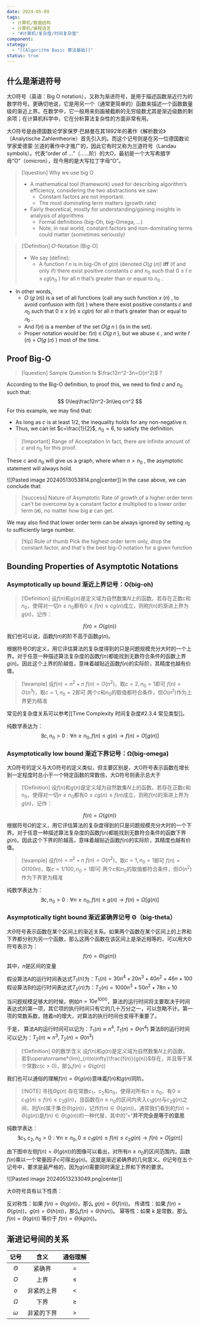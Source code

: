 ```yaml
---
date: 2024-05-09
tags:
  - 计算机/数据结构
  - 计算机/编程语言
  - "#计算机/复杂度/时间复杂度"
component: 
stategy:
  - "[[Algorithm Basic 算法基础]]"
status: true
---
```

## 什么是渐进符号
大O符号（英语：Big O notation），又称为渐进符号，是用于描述函数渐近行为的数学符号。更确切地说，它是用另一个（通常更简单的）函数来描述一个函数数量级的渐近上界。在数学中，它一般用来刻画被截断的无穷级数尤其是渐近级数的剩余项；在计算机科学中，它在分析算法复杂性的方面非常有用。

大O符号是由德国数论学家保罗·巴赫曼在其1892年的著作《解析数论》（Analytische Zahlentheorie）首先引入的。而这个记号则是在另一位德国数论学家爱德蒙·兰道的著作中才推广的，因此它有时又称为兰道符号（Landau symbols）。代表“order of ...”（……阶）的大O，最初是一个大写希腊字母“Ο”（omicron），现今用的是大写拉丁字母“O”。

> [!question] Why we use big O
> - A mathematical tool (framework) used for describing algorithm’s efficiency, considering the two abstractions we saw:
> 	- Constant factors are not important.
> 	- The most dominating term matters (growth rate)
> - Fairly theoretical, mostly for understanding/gaining insights in analysis of algorithms
> 	- Formal definitions (big-Oh, big-Omega, ...)
> 	- Note, in real world, constant factors and non-dominating terms could  matter (sometimes seriously)

> [!Definition] 𝑂-Notation (Big-O)
> - We say (define):
> 	- A function 𝑓 𝑛 is in big-Oh of 𝑔(𝑛) (denoted 𝑂(𝑔 (𝑛)) **iff** (if and only if) there exist positive constants 𝑐 and $n_0$  such that 0 ≤ 𝑓 𝑛 ≤ 𝑐𝑔($n_0$ ) for all 𝑛 that’s greater than or equal to $n_0$ .

 - In other words,
	- 𝑂 (𝑔 (𝑛)) is a set of all functions (call any such function 𝑥 (𝑛) , to avoid confusion with 𝑓(𝑛) ) where there exist positive constants 𝑐 and $𝑛_0$ such that 0 ≤ 𝑥 (𝑛) ≤ 𝑐𝑔(𝑛) for all 𝑛 that’s greater than or equal to $𝑛_0$ .
	- And 𝑓(𝑛) is a member of the set 𝑂(𝑔 𝑛 ) (is in the set).
	- Proper notation would be: 𝑓(𝑛) ∈ 𝑂(𝑔 𝑛 ), but we abuse ∈ , and write 𝑓 (𝑛) = 𝑂(𝑔 (𝑛) ) most of the time.

## Proof Big-O

> [!question] Sample Question
> Is $\frac12n^2-3n=O(n^2)$ ?

According to the Big-O definition, to proof this, we need to find $c$ and $n_0$ such that:
$$
0\leq\frac12n^2-3n\leq cn^2
$$
For this example, we may find that:
- As long as $c$ is at least $1/2$, the inequality holds for any non-negative $n$.
- Thus, we can let $c=\frac{1}{2}$, $n_0=6$, to satisfy the definition.

> [!important] Range of Acceptation
> In fact, there are infinite amount of  $c$ and $n_0$ for this proof.

These  $c$ and $n_0$ will give us a graph, where when $n>n_0$ , the asymptotic statement will always hold.

![[Pasted image 20240513053814.png|center]]
In the case above, we can conclude that:

> [!success] Nature of Asymptotic
> Rate of growth of a higher order term can’t be overcome by a constant factor 𝒄 multiplied to a lower order term (𝒏), no matter how big 𝒄 can get.

We may also find that lower order term can be always ignored by setting $𝑛_0$ to sufficiently large number.

> [!tip] Rule of thumb
> Pick the highest order term only, drop the constant factor, and that's the best big-O notation for a given function
## Bounding Properties of Asymptotic Notations
### Asymptotically up bound 渐近上界记号：O(big-oh)

> [!Definition]
> 设$f(n)$和$g(n)$是定义域为自然数集$N$上的函数。若存在正数$c$和$n_0$，使得对一切$n\geq n_0$都有$0\leq f(n)\leq cg(n)$成立，则称$f(n)$的渐进上界为$g(n)$，记作：

$$
f(n) = O(g(n))
$$
我们也可以说，函数$f(n)$的阶不高于函数$g(n)$。

根据符号$O$的定义，用它评估算法的复杂度得到的只是问题规模充分大时的一个上界。对于任意一种描述算法复杂度的函数$f(n)$都能找到无数符合条件的函数上界$g(n)$。因此这个上界的阶越低，意味着越贴近函数$f(n)$的实际阶，其精度也越有价值。

> [!example] 设$f(n)=n^2+n$
> $f(n)=O(n^2)$，取$c=2,n_0=1$即可
> $f(n)=O(n^3)$，取$c=1,n_0=2$即可
> 两个$c$和$n_0$的取值都符合条件，但$O(n^2)$作为上界更为精准

常见的复杂度关系可以参考[[Time Complexity 时间复杂度#2.3.4 常见类型]]。

纯数学表达为：
$$
\exists c,n_0>0 :\forall n \ge n_0,f(n)\le g(n)\rightarrow f(n)=O[g(n)]
$$
### Asymptotically low bound 渐近下界记号：Ω(big-omega)
大Ω符号的定义与大O符号的定义类似，但主要区别是，大O符号表示函数在增长到一定程度时总小于一个特定函数的常数倍，大Ω符号则表示总大于
 > [!Definition]
 > 设$f(n)$和$g(n)$是定义域为自然数集$N$上的函数。若存在正数$c$和$n_0$，使得对一切$n\geq n_0$都有$0\leq cg(n)\leq f(n)$成立，则称$f(n)$的渐进上界为$g(n)$，记作：

$$
f(n) = \Omega(g(n))
$$
根据符号$\Omega$的定义，用它评估算法的复杂度得到的只是问题规模充分大时的一个下界。对于任意一种描述算法复杂度的函数$f(n)$都能找到无数符合条件的函数下界$g(n)$。因此这个下界的阶越高，意味着越贴近函数$f(n)$的实际阶，其精度也越有价值。

> [!example] 设$f(n)=n^2+n$
> $f(n)=O(n^2)$，取$c=1,n_0=1$即可
> $f(n)=O(100n)$，取$c=1/100,n_0=1$即可
> 两个$c$和$n_0$的取值都符合条件，但$O(n^2)$作为下界更为精准

纯数学表达为：
$$
\exists c,n_0>0 :\forall n \ge n_0,f(n)\ge g(n)\rightarrow f(n)=\Omega[g(n)]
$$
### Asymptotically tight bound 渐近紧确界记号 Θ（big-theta）
大Θ符号表示函数在某个区间上的渐近关系。如果两个函数在某个区间上的上界和下界都分别为另一个函数，那么这两个函数在该区间上是渐近相等的，可以用大Θ符号表示为：
$$f(n) = Θ(g(n))$$
其中，$n$是区间的变量

假设算法A的运行时间表达式$T_1(n)$为：$T_1\left(n\right)=30n^4+20n^3+40n^2+46n+100$
假设算法B的运行时间表达式$T_2(n)$为：$T_2\left(n\right)=1000n^3+50n^2+78n+10$

当问题规模足够大的时候，例如$n=10e^{1000}$，算法的运行时间将主要取决于时间表达式的第一项，其它项的执行时间只有它的几十万分之一，可以忽略不计。第一项的常数系数，随着$n$的增大，对算法的执行时间也变得不重要了。

于是，
算法A的运行时间可以记为：$T_1\left(n\right)\approx n^4,T_1\left(n\right)=\Theta(n^4)$
算法B的运行时间可以记为：$T_2\left(n\right)\approx n^3,T_2\left(n\right)=\Theta(n^3)$

> [!Definition] Θ的数学含义
>  设$f(n)$和$g(n)$是定义域为自然数集$N$上的函数。若$\operatorname*{lim}_{n\to\infty}\frac{f(n)}{g(n)}$存在，并且等于某个常数$c(c>0)$，那么$f(n)=\Theta(g(n))$

我们也可以通俗的理解$f(n)=\Theta(g(n))$意味着$f(n)$和$g(n)$同阶。

> [!NOTE] 寻找$\Theta g(n)$
> 存在常数$c_1$，$c_2$和$n_0$，使得对所有$n\geq n_0$，有$0\leq c_1g(n)\leq f(n)\leq c_2g(n)$，且函数在$n\geq n_0$的区间内夹入$c_1g(n)$与$c_2g(n)$之间，则$f(n)$属于集合$\Theta(g(n))$，记作$f(n)\in\Theta(g(n))$。通常我们看到的$f(n)=\Theta(g(n))$是$f(n)\in\Theta(g(n))$的一种代替，其中的”$=$“**并不完全是等于的意思**

纯数学表达：
$$
\exists c_1,c_2,n_0>0 :\forall n \ge n_0,0\leq c_1g(n)\leq f(n)\leq c_2g(n)\rightarrow f(n)=O[g(n)]
$$

由下图中左侧$f(n)=\Theta(g(n))$的图像可以看出，对所有$n\geq n_0$的区间范围内，函数$f(n)$乘以一个常量因子$c$可得出$g(n)$。这就是渐近紧确界的几何意义。$\Theta$记号在五个记号中，要求是最严格的，因为$g(n)$需要同时满足上界和下界的要求。

![[Pasted image 20240513233049.png|center]]

大Θ符号具有以下性质：

反对称性：如果 $f(n) = Θ(g(n))$，那么 $g(n) = Θ(f(n))$。
传递性：如果 $f(n) = Θ(g(n))$，$g(n) = Θ(h(n))$，那么$f(n) = Θ(h(n))$。
幂等性：如果 $k$ 是常数，那么 $f(n) = Θ(g(n))$ 等价于 $f(n) = Θ(kg(n))$。
## 渐进记号间的关系

|  **记号**  | **含义** | **通俗理解** |
| :------: | :----: | :------: |
| $\Theta$ |  紧确界   |   $=$    |
|   $O$    |   上界   |  $\le$   |
|   $o$    | 非紧的上界  |   &lt;   |
| $\Omega$ |   下界   |  $\ge$   |
| $\omega$ | 非紧的下界  |   &gt;   |